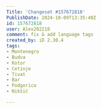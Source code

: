 ```yaml
---
Title: 'Changeset #157672818'
PublishDate: 2024-10-09T13:35:40Z
id: 157672818
user: Alex202210
comment: fix & add language tags
created_by: iD 2.30.4
tags:
- Montenegro
- Budva
- Kotor
- Cetinje
- Tivat
- Bar
- Podgorica
- Nikšić

---
```

